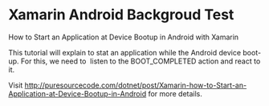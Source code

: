 # Xamarin Android Backgroud Test
How to Start an Application at Device Bootup in Android with Xamarin

This tutorial will explain to stat an application while the Android device boot-up. For this, we need to  listen to the BOOT_COMPLETED action and react to it. 

Visit http://puresourcecode.com/dotnet/post/Xamarin-how-to-Start-an-Application-at-Device-Bootup-in-Android for more details.
